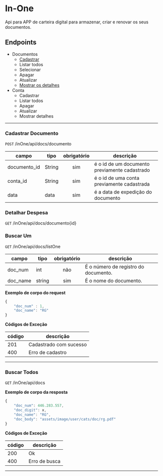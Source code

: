 # In-One
Api para APP de carteira digital para armazenar, criar e renovar os seus documentos.

## Endpoints
- Documentos
    - [Cadastrar](#cadastrar-documento)
    - Listar todos
    - Selecionar
    - Apagar
    - Atualizar
    - [Mostrar os detalhes](#detalhar-documento)
- Conta
    - Cadastrar
    - Listar todos
    - Apagar
    - Atualizar
    - Mostrar detalhes

---

### Cadastrar Documento
`POST` /inOne/api/docs/documento

| campo | tipo | obrigatório | descrição
|-------|------|:-------------:|-------
| documento_id | String | sim | é o id de um documento previamente cadastrado 
| conta_id | String | sim | é o id de uma conta previamente cadastrada
| data | data | sim | é a data de expedição do documento

### Detalhar Despesa
`GET` /inOne/api/docs/documento{id}


### Buscar Um
`GET` /inOne/api/docs/listOne

| campo | tipo | obrigatório | descrição
|-------|------|:-------------:|------
| doc_num | int | não | É o número de registro do documento.
| doc_name | string | sim | É o nome do documento.

**Exemplo de corpo do request**

```js
{
    "doc_num" : 1,
    "doc_name": "RG"
}
```

**Códigos de Exceção**

| código | descrição 
|-|-
| 201 | Cadastrado com sucesso
| 400 | Erro de cadastro

---
### Buscar Todos
`GET` /inOne/api/docs

**Exemplo de corpo da resposta**

```js
{
    "doc_num": 446.283.557,
    "doc_digit": x,
    "doc_name": "RG",
    "doc_body": "assets/image/user/cats/doc/rg.pdf"
}
```

**Códigos de Exceção**

| código | descrição 
|-|-
| 200 | Ok
| 400 | Erro de busca

---
